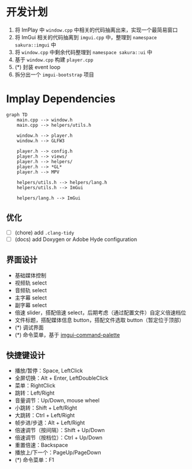 # 开发计划

1. 将 ImPlay 中 `window.cpp` 中相关的代码抽离出来，实现一个最简易窗口
2. 将 ImGui 相关的代码抽离到 `imgui.cpp` 中，整理到 `namespace sakura::imgui` 中
3. 将 `window.cpp` 中剩余代码整理到 `namespace sakura::ui` 中
4. 基于 `window.cpp` 构建 `player.cpp`
5. (*) 封装 event loop
6. 拆分出一个 `imgui-bootstrap` 项目

# Implay Dependencies

```mermaid
graph TD
    main.cpp --> window.h
    main.cpp --> helpers/utils.h

    window.h --> player.h
    window.h --> GLFW3

    player.h --> config.h
    player.h --> views/
    player.h --> helpers/
    player.h --> *GL*
    player.h --> MPV

    helpers/utils.h --> helpers/lang.h
    helpers/utils.h --> ImGui

    helpers/lang.h --> ImGui
```

## 优化

- [ ] (chore) add `.clang-tidy`
- [ ] (docs) add Doxygen or Adobe Hyde configuration

## 界面设计

- 基础媒体控制
- 视频轨 select
- 音频轨 select
- 主字幕 select
- 副字幕 select
- 倍速 slider，搭配倍速 select，后期考虑（通过配置文件）自定义倍速档位
- 文件标题，搭配媒体信息 button，搭配文件选取 button（暂定位于顶部）
- (*) 调试界面
- (*) 命令菜单，基于 [imgui-command-palette](https://github.com/hnOsmium0001/imgui-command-palette)

## 快捷键设计

- 播放/暂停：Space, LeftClick
- 全屏切换：Alt + Enter, LeftDoubleClick
- 菜单：RightClick
- 跳转：Left/Right
- 音量调节：Up/Down, mouse wheel
- 小跳转：Shift + Left/Right
- 大跳转：Ctrl + Left/Right
- 帧步进/步退：Alt + Left/Right
- 倍速调节（按间隔）：Shift + Up/Down
- 倍速调节（按档位）：Ctrl + Up/Down
- 重置倍速：Backspace
- 播放上/下一个：PageUp/PageDown
- (*) 命令菜单：F1
